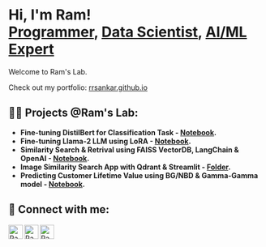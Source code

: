 <h1>Hi, I'm Ram! <br/><a href="https://github.com/rrsankar">Programmer</a>, <a href="https://www.linkedin.com/in/ramrsankar/">Data Scientist</a>, <a href="https://www.linkedin.com/in/ramrsankar/">AI/ML Expert</a></h1>

Welcome to Ram's Lab. 

Check out my portfolio: [rrsankar.github.io](https://rrsankar.github.io/)

<h2>👨‍💻 Projects @Ram's Lab:</h2>

- <b>Fine-tuning DistilBert for Classification Task - [Notebook](https://github.com/rrsankar/All-About-BERT/blob/main/1-Fine-Tuning-DistilBert-For-Classification-Task/Sarcasm-Detection-Using-DistilBert-Base-Uncased-Model.ipynb).</b>
- <b>Fine-tuning Llama-2 LLM using LoRA - [Notebook](https://github.com/rrsankar/All-About-LLM/blob/main/2-Fine-Tuning-Llama2-with-LoRa/fine_tuning_llama2.ipynb).</b>
- <b>Similarity Search & Retrival using FAISS VectorDB, LangChain & OpenAI - [Notebook](https://github.com/rrsankar/All-About-VectorDB/blob/main/1-FAISS-VectorDB-with-LangChain-and-OpenAI/FAISS-VecDB-with-LangChain-and-OpenAI.ipynb).</b>
- <b>Image Similarity Search App with Qdrant & Streamlit - [Folder](https://github.com/rrsankar/All-About-VectorDB/tree/main/2-Image-Similarity-Search-App-with-Qdrant).</b>
- <b>Predicting Customer Lifetime Value using BG/NBD & Gamma-Gamma model - [Notebook](https://github.com/rrsankar/CLV-Prediction-Using-ML/blob/main/CLV_using_Lifetimes_BGNBD_GammaGamma/main.ipynb).</b>

<h2> 🤳 Connect with me:</h2>

[<img align="left" alt="RamSankar | Twitter" width="28px" src="https://img.icons8.com/?size=100&id=13963&format=png&color=000000" />][twitter]
[<img align="left" alt="RamSankar | LinkedIn" width="28px" src="https://img.icons8.com/?size=100&id=60ZV_wYC0BM2&format=png&color=000000" />][linkedin]
[<img align="left" alt="RamSankar | Instagram" width="28px" src="https://img.icons8.com/?size=100&id=Xy10Jcu1L2Su&format=png&color=000000" />][instagram]

[twitter]: https://x.com/ramrsankar
[instagram]: https://www.instagram.com/ramrsankar
[linkedin]: https://linkedin.com/in/ramrsankar

<!--
Here are some ideas to get you started:
<h2>📺 YouTube Videos</h2>

- 🔭 I’m currently working on ...
- 🌱 I’m currently learning ...
- 👯 I’m looking to collaborate on ...
- 🤔 I’m looking for help with ...
- 💬 Ask me about ...
- 📫 How to reach me: ...
- 😄 Pronouns: ...
- ⚡ Fun fact: ...
-->

